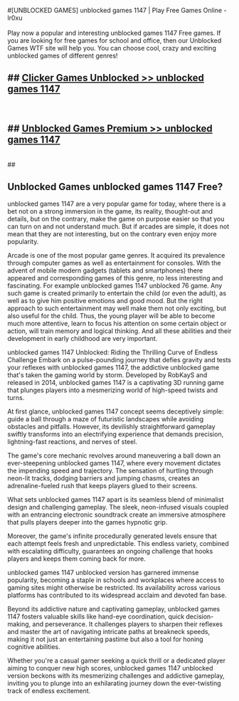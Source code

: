 #[UNBLOCKED GAMES] unblocked games 1147 | Play Free Games Online - lr0xu <br>
<br>
Play now a popular and interesting unblocked games 1147 Free games. If you are looking for free games for school and office, then our Unblocked Games WTF site will help you. You can choose cool, crazy and exciting unblocked games of different genres!


## ##  [Clicker Games Unblocked >> unblocked games 1147](http://freeplayer.one?title=unblocked_games_1147&ref=22)
  <br>

##  ## [Unblocked Games Premium >> unblocked games 1147](http://freeplayer.one?title=unblocked_games_1147&ref=22)
  <br>
  ##



## Unblocked Games unblocked games 1147 Free?

unblocked games 1147 are a very popular game for today, where there is a bet not on a strong immersion in the game, its reality, thought-out and details, but on the contrary, make the game on purpose easier so that you can turn on and not understand much. But if arcades are simple, it does not mean that they are not interesting, but on the contrary even enjoy more popularity.

Arcade is one of the most popular game genres. It acquired its prevalence through computer games as well as entertainment for consoles. With the advent of mobile modern gadgets (tablets and smartphones) there appeared and corresponding games of this genre, no less interesting and fascinating. For example unblocked games 1147 unblocked 76 game. Any such game is created primarily to entertain the child (or even the adult), as well as to give him positive emotions and good mood. But the right approach to such entertainment may well make them not only exciting, but also useful for the child. Thus, the young player will be able to become much more attentive, learn to focus his attention on some certain object or action, will train memory and logical thinking. And all these abilities and their development in early childhood are very important.

unblocked games 1147 Unblocked: Riding the Thrilling Curve of Endless Challenge
Embark on a pulse-pounding journey that defies gravity and tests your reflexes with unblocked games 1147, the addictive unblocked game that's taken the gaming world by storm. Developed by RobKayS and released in 2014, unblocked games 1147 is a captivating 3D running game that plunges players into a mesmerizing world of high-speed twists and turns.

At first glance, unblocked games 1147 concept seems deceptively simple: guide a ball through a maze of futuristic landscapes while avoiding obstacles and pitfalls. However, its devilishly straightforward gameplay swiftly transforms into an electrifying experience that demands precision, lightning-fast reactions, and nerves of steel.

The game's core mechanic revolves around maneuvering a ball down an ever-steepening unblocked games 1147, where every movement dictates the impending speed and trajectory. The sensation of hurtling through neon-lit tracks, dodging barriers and jumping chasms, creates an adrenaline-fueled rush that keeps players glued to their screens.

What sets unblocked games 1147 apart is its seamless blend of minimalist design and challenging gameplay. The sleek, neon-infused visuals coupled with an entrancing electronic soundtrack create an immersive atmosphere that pulls players deeper into the games hypnotic grip.

Moreover, the game's infinite procedurally generated levels ensure that each attempt feels fresh and unpredictable. This endless variety, combined with escalating difficulty, guarantees an ongoing challenge that hooks players and keeps them coming back for more.

unblocked games 1147 unblocked version has garnered immense popularity, becoming a staple in schools and workplaces where access to gaming sites might otherwise be restricted. Its availability across various platforms has contributed to its widespread acclaim and devoted fan base.

Beyond its addictive nature and captivating gameplay, unblocked games 1147 fosters valuable skills like hand-eye coordination, quick decision-making, and perseverance. It challenges players to sharpen their reflexes and master the art of navigating intricate paths at breakneck speeds, making it not just an entertaining pastime but also a tool for honing cognitive abilities.

Whether you're a casual gamer seeking a quick thrill or a dedicated player aiming to conquer new high scores, unblocked games 1147 unblocked version beckons with its mesmerizing challenges and addictive gameplay, inviting you to plunge into an exhilarating journey down the ever-twisting track of endless excitement.